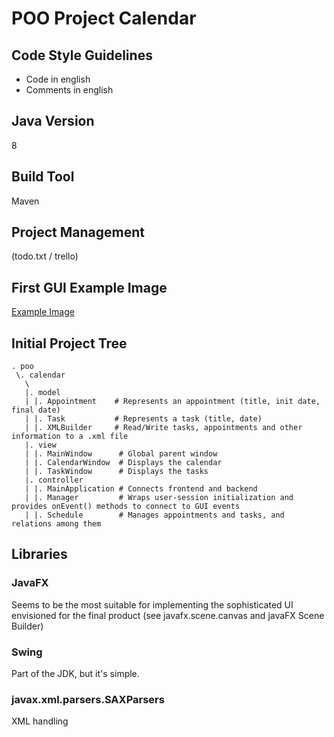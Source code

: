# POO Project Calendar

## Code Style Guidelines
- Code in english
- Comments in english

## Java Version
8

## Build Tool
Maven

## Project Management
(todo.txt / trello)

## First GUI Example Image
[Example Image](./example.png)

## Initial Project Tree
```
. poo
 \. calendar
   \
   |. model
   | |. Appointment    # Represents an appointment (title, init date, final date)
   | |. Task           # Represents a task (title, date)
   | |. XMLBuilder     # Read/Write tasks, appointments and other information to a .xml file
   |. view
   | |. MainWindow      # Global parent window
   | |. CalendarWindow  # Displays the calendar
   | |. TaskWindow      # Displays the tasks
   |. controller
   | |. MainApplication # Connects frontend and backend
   | |. Manager         # Wraps user-session initialization and provides onEvent() methods to connect to GUI events
   | |. Schedule        # Manages appointments and tasks, and relations among them
```

## Libraries
### JavaFX
Seems to be the most suitable for implementing the sophisticated UI envisioned for the final product (see javafx.scene.canvas and javaFX Scene Builder)

### Swing
Part of the JDK, but it's simple.

### javax.xml.parsers.SAXParsers
XML handling
